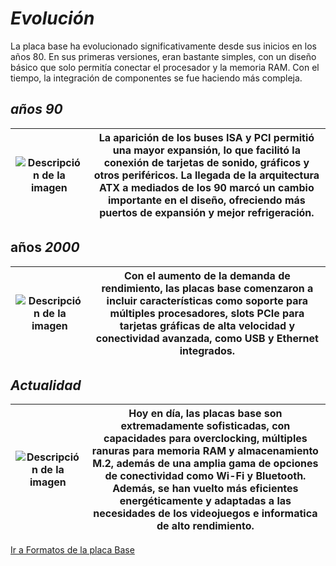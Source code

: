 # *Evolución* #

La placa base ha evolucionado significativamente desde sus inicios en los años 80. En sus primeras versiones, eran bastante simples, con un diseño básico que solo permitía conectar el procesador y la memoria RAM. Con el tiempo, la integración de componentes se fue haciendo más compleja.

## *años 90* ##
| ![Descripción de la imagen](https://i0.wp.com/simracer.es/app/uploads/2017/11/mb-as-a7v600-x-b.webp?fit=1161%2C947&ssl=1) | La aparición de los buses ISA y PCI permitió una mayor expansión, lo que facilitó la conexión de tarjetas de sonido, gráficos y otros periféricos. La llegada de la arquitectura ATX a mediados de los 90 marcó un cambio importante en el diseño, ofreciendo más puertos de expansión y mejor refrigeración. |
|------------------------------------------------|-------------------------------------------------------------|

## años *2000* ##
| ![Descripción de la imagen](https://i.ebayimg.com/images/g/IHUAAOSwP69jrbxo/s-l1200.jpg) | Con el aumento de la demanda de rendimiento, las placas base comenzaron a incluir características como soporte para múltiples procesadores, slots PCIe para tarjetas gráficas de alta velocidad y conectividad avanzada, como USB y Ethernet integrados.  |
|------------------------------------------------|-------------------------------------------------------------|

## *Actualidad* ##
| ![Descripción de la imagen](https://dlcdnwebimgs.asus.com/gain/dd0c089c-f1c5-45e6-9bcb-b64899e44aff/) | Hoy en día, las placas base son extremadamente sofisticadas, con capacidades para overclocking, múltiples ranuras para memoria RAM y almacenamiento M.2, además de una amplia gama de opciones de conectividad como Wi-Fi y Bluetooth. Además, se han vuelto más eficientes energéticamente y adaptadas a las necesidades de los videojuegos e informatica de alto rendimiento. |
|------------------------------------------------|-------------------------------------------------------------|

[Ir a Formatos de la placa Base](factor-forma.md)
